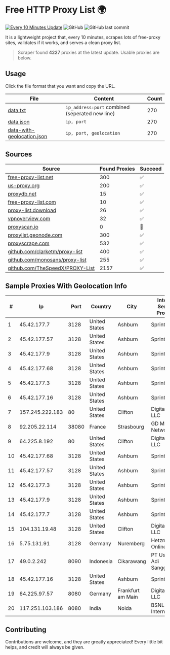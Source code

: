 
# Free HTTP Proxy List 🌍

[![Every 10 Minutes Update](https://github.com/mertguvencli/http-proxy-list/actions/workflows/main.yml/badge.svg?branch=main)](https://github.com/mertguvencli/http-proxy-list/actions/workflows/main.yml)
![GitHub](https://img.shields.io/github/license/mertguvencli/http-proxy-list)
![GitHub last commit](https://img.shields.io/github/last-commit/mertguvencli/http-proxy-list)

It is a lightweight project that, every 10 minutes, scrapes lots of free-proxy sites, validates if it works, and serves a clean proxy list.


> Scraper found **4227** proxies at the latest update. Usable proxies are below.

## Usage

Click the file format that you want and copy the URL.


|File|Content|Count|
|----|-------|-----|
|[data.txt](https://raw.githubusercontent.com/mertguvencli/http-proxy-list/main/proxy-list/data.txt)|`ip_address:port` combined (seperated new line)|270|
|[data.json](https://raw.githubusercontent.com/mertguvencli/http-proxy-list/main/proxy-list/data.json)|`ip, port`|270|
|[data-with-geolocation.json](https://raw.githubusercontent.com/mertguvencli/http-proxy-list/main/proxy-list/data-with-geolocation.json)|`ip, port, geolocation`|270|

## Sources

|Source|Found Proxies|Succeed|
|------|-------------|-------|
|[free-proxy-list.net](https://free-proxy-list.net)|300|✅|
|[us-proxy.org](https://www.us-proxy.org)|200|✅|
|[proxydb.net](http://proxydb.net)|15|✅|
|[free-proxy-list.com](https://free-proxy-list.com/?page=&port=&type%5B%5D=http&type%5B%5D=https&up_time=0&search=Search)|10|✅|
|[proxy-list.download](https://www.proxy-list.download/HTTP)|26|✅|
|[vpnoverview.com](https://vpnoverview.com/privacy/anonymous-browsing/free-proxy-servers)|32|✅|
|[proxyscan.io](https://www.proxyscan.io)|0|🚫|
|[proxylist.geonode.com](https://proxylist.geonode.com/api/proxy-list?limit=300&page=1&sort_by=lastChecked&sort_type=desc&protocols=http,https)|300|✅|
|[proxyscrape.com](https://api.proxyscrape.com/v2/?request=displayproxies&protocol=http&timeout=10000&country=all&ssl=all&anonymity=all)|532|✅|
|[github.com/clarketm/proxy-list](https://raw.githubusercontent.com/clarketm/proxy-list/master/proxy-list-raw.txt)|400|✅|
|[github.com/monosans/proxy-list](https://raw.githubusercontent.com/monosans/proxy-list/main/proxies/http.txt)|255|✅|
|[github.com/TheSpeedX/PROXY-List](https://raw.githubusercontent.com/TheSpeedX/PROXY-List/master/http.txt)|2157|✅|


## Sample Proxies With Geolocation Info

|#|Ip|Port|Country|City|Internet Service Provider|
|-|--|----|-------|----|-------------------------|
|1|45.42.177.7|3128|United States|Ashburn|Sprint|
|2|45.42.177.57|3128|United States|Ashburn|Sprint|
|3|45.42.177.9|3128|United States|Ashburn|Sprint|
|4|45.42.177.68|3128|United States|Ashburn|Sprint|
|5|45.42.177.3|3128|United States|Ashburn|Sprint|
|6|45.42.177.16|3128|United States|Ashburn|Sprint|
|7|157.245.222.183|80|United States|Clifton|DigitalOcean, LLC|
|8|92.205.22.114|38080|France|Strasbourg|GD MASS Network|
|9|64.225.8.192|80|United States|Clifton|DigitalOcean, LLC|
|10|45.42.177.68|3128|United States|Ashburn|Sprint|
|11|45.42.177.57|3128|United States|Ashburn|Sprint|
|12|45.42.177.3|3128|United States|Ashburn|Sprint|
|13|45.42.177.9|3128|United States|Ashburn|Sprint|
|14|45.42.177.7|3128|United States|Ashburn|Sprint|
|15|104.131.19.48|3128|United States|Clifton|DigitalOcean, LLC|
|16|5.75.131.91|3128|Germany|Nuremberg|Hetzner Online GmbH|
|17|49.0.2.242|8090|Indonesia|Cikarawang|PT Usaha Adi Sanggoro|
|18|45.42.177.16|3128|United States|Ashburn|Sprint|
|19|64.225.97.57|8080|Germany|Frankfurt am Main|DigitalOcean, LLC|
|20|117.251.103.186|8080|India|Noida|BSNL Internet|



## Contributing

Contributions are welcome, and they are greatly appreciated! Every
little bit helps, and credit will always be given.

